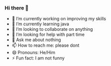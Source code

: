 ### Hi there 👋



- 🔭 I’m currently working on improving my skills
- 🌱 I’m currently learning java 
- 👯 I’m looking to collaborate on anything
- 🤔 I’m looking for help with part time
- 💬 Ask me about nothing
- 📫 How to reach me: please dont
- 😄 Pronouns: He/Him
- ⚡ Fun fact: I am not funny

